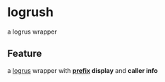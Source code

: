 # logrush
a logrus wrapper

## Feature

a [logrus](github.com/sirupsen/logrus) wrapper with **[prefix](github.com/x-cray/logrus-prefixed-formatter) display** and **caller info**
